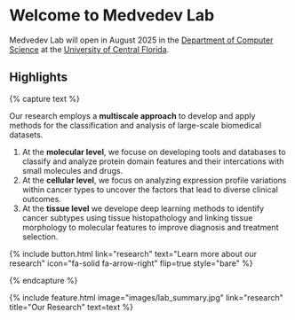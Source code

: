 ---
---

# Welcome to Medvedev Lab

Medvedev Lab will open in August 2025 in the [Department of Computer Science](https://www.cs.ucf.edu/) at the [University of Central Florida](https://www.ucf.edu/).

## Highlights

{% capture text %}

Our research employs a **multiscale approach** to develop and apply methods for the classification and analysis of large-scale biomedical datasets. 
</br>
1. At the **molecular level**, we focuse on developing tools and databases to classify and analyze protein domain features and their intercations with small molecules and drugs.
2. At the **cellular level**, we focus on analyzing expression profile variations within cancer types to uncover the factors that lead to diverse clinical outcomes.
3. At the **tissue level** we develope deep learning methods to identify cancer subtypes using tissue histopathology and linking tissue morphology to molecular features to improve diagnosis and treatment selection.

{%
  include button.html
  link="research"
  text="Learn more about our research"
  icon="fa-solid fa-arrow-right"
  flip=true
  style="bare"
%}

{% endcapture %}

{%
  include feature.html
  image="images/lab_summary.jpg"
  link="research"
  title="Our Research"
  text=text
%}

